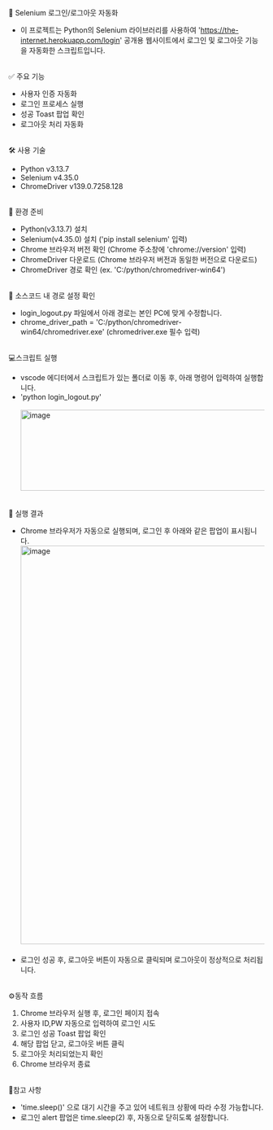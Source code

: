 🧪 Selenium 로그인/로그아웃 자동화

 - 이 프로젝트는 Python의 Selenium 라이브러리를 사용하여 'https://the-internet.herokuapp.com/login' 공개용 웹사이트에서 로그인 및 로그아웃 기능을 자동화한 스크립트입니다.<br><br>


✅ 주요 기능
 - 사용자 인증 자동화
 - 로그인 프로세스 실행
 - 성공 Toast 팝업 확인
 - 로그아웃 처리 자동화<br><br>


🛠️ 사용 기술

 - Python v3.13.7  
 - Selenium v4.35.0  
 - ChromeDriver v139.0.7258.128<br><br>



🚀 환경 준비

 - Python(v3.13.7) 설치
 - Selenium(v4.35.0) 설치 ('pip install selenium' 입력)
 - Chrome 브라우저 버전 확인 (Chrome 주소창에 'chrome://version' 입력)
 - ChromeDriver 다운로드 (Chrome 브라우저 버전과 동일한 버전으로 다운로드)
 - ChromeDriver 경로 확인 (ex. 'C:/python/chromedriver-win64')<br><br>



🧭 소스코드 내 경로 설정 확인
 - login_logout.py 파일에서 아래 경로는 본인 PC에 맞게 수정합니다.
 - chrome_driver_path = 'C:/python/chromedriver-win64/chromedriver.exe' (chromedriver.exe 필수 입력)<br><br>



💻스크립트 실행
 - vscode 에디터에서 스크립트가 있는 폴더로 이동 후, 아래 명령어 입력하여 실행합니다.
 - 'python login_logout.py'<br><br>
<img width="1084" height="159" alt="image" src="https://github.com/user-attachments/assets/0bb22a4a-b834-4d93-b415-8ed7d7db8a59"><br><br>



📌 실행 결과
 - Chrome 브라우저가 자동으로 실행되며, 로그인 후 아래와 같은 팝업이 표시됩니다.
<img width="1022" height="783" alt="image" src="https://github.com/user-attachments/assets/f7e1d7e5-e4a7-4c99-b88a-5693cc9f1746"><br><br>
 - 로그인 성공 후, 로그아웃 버튼이 자동으로 클릭되며 로그아웃이 정상적으로 처리됩니다.<br><br>


⚙️동작 흐름
 1. Chrome 브라우저 실행 후, 로그인 페이지 접속 
 2. 사용자 ID,PW 자동으로 입력하여 로그인 시도
 3. 로그인 성공 Toast 팝업 확인
 4. 해당 팝업 닫고, 로그아웃 버튼 클릭
 5. 로그아웃 처리되었는지 확인
 6. Chrome 브라우저 종료<br><br>



📝참고 사항

 - 'time.sleep()' 으로 대기 시간을 주고 있어 네트워크 상황에 따라 수정 가능합니다.
 - 로그인 alert 팝업은 time.sleep(2) 후, 자동으로 닫히도록 설정합니다.<br><br>
